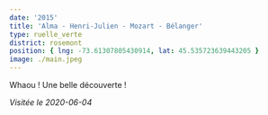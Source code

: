 ```yaml
---
date: '2015'
title: 'Alma - Henri-Julien - Mozart - Bélanger'
type: ruelle_verte
district: rosemont
position: { lng: -73.61307805430914, lat: 45.535723639443205 }
image: ./main.jpeg
---
```


Whaou ! Une belle découverte !

_Visitée le 2020-06-04_